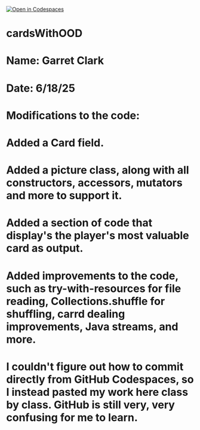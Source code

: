 [![Open in Codespaces](https://classroom.github.com/assets/launch-codespace-2972f46106e565e64193e422d61a12cf1da4916b45550586e14ef0a7c637dd04.svg)](https://classroom.github.com/open-in-codespaces?assignment_repo_id=19814172)
# cardsWithOOD

# Name: Garret Clark
# Date: 6/18/25

# Modifications to the code: 
# Added a Card field.
# Added a picture class, along with all constructors, accessors, mutators and more to support it.
# Added a section of code that display's the player's most valuable card as output. 
# Added improvements to the code, such as try-with-resources for file reading, Collections.shuffle for shuffling, carrd dealing improvements, Java streams, and more. 

# I couldn't figure out how to commit directly from GitHub Codespaces, so I instead pasted my work here class by class. GitHub is still very, very confusing for me to learn. 
